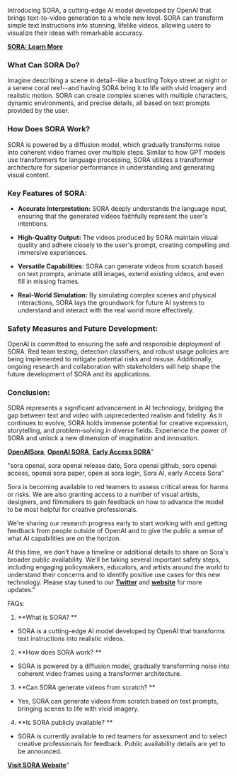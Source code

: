 Introducing SORA, a cutting-edge AI model developed by OpenAI that brings text-to-video generation to a whole new level. SORA can transform simple text instructions into stunning, lifelike videos, allowing users to visualize their ideas with remarkable accuracy.


[**SORA: Learn More**](https://sora.com.pk/)


### What Can SORA Do?

Imagine describing a scene in detail--like a bustling Tokyo street at night or a serene coral reef--and having SORA bring it to life with vivid imagery and realistic motion. SORA can create complex scenes with multiple characters, dynamic environments, and precise details, all based on text prompts provided by the user.


### How Does SORA Work?

SORA is powered by a diffusion model, which gradually transforms noise into coherent video frames over multiple steps. Similar to how GPT models use transformers for language processing, SORA utilizes a transformer architecture for superior performance in understanding and generating visual content.


### Key Features of SORA:

- **Accurate Interpretation:** SORA deeply understands the language input, ensuring that the generated videos faithfully represent the user's intentions.

- **High-Quality Output:** The videos produced by SORA maintain visual quality and adhere closely to the user's prompt, creating compelling and immersive experiences.

- **Versatile Capabilities:** SORA can generate videos from scratch based on text prompts, animate still images, extend existing videos, and even fill in missing frames.

- **Real-World Simulation:** By simulating complex scenes and physical interactions, SORA lays the groundwork for future AI systems to understand and interact with the real world more effectively.


### Safety Measures and Future Development:

OpenAI is committed to ensuring the safe and responsible deployment of SORA. Red team testing, detection classifiers, and robust usage policies are being implemented to mitigate potential risks and misuse. Additionally, ongoing research and collaboration with stakeholders will help shape the future development of SORA and its applications.


### Conclusion:

SORA represents a significant advancement in AI technology, bridging the gap between text and video with unprecedented realism and fidelity. As it continues to evolve, SORA holds immense potential for creative expression, storytelling, and problem-solving in diverse fields. Experience the power of SORA and unlock a new dimension of imagination and innovation.


[**OpenAISora**](https://sora.com.pk), [**OpenAI SORA**](https://openai.com/sora/), [**Early Access SORA**](https://sora.com.pk)"


"sora openai, sora openai release date, Sora openai github, sora openai access, openai sora paper, open ai sora login, Sora AI, early Access Sora"


Sora is becoming available to red teamers to assess critical areas for harms or risks. We are also granting access to a number of visual artists, designers, and filmmakers to gain feedback on how to advance the model to be most helpful for creative professionals.


We're sharing our research progress early to start working with and getting feedback from people outside of OpenAI and to give the public a sense of what AI capabilities are on the horizon.


At this time, we don't have a timeline or additional details to share on Sora's broader public availability. We'll be taking several important safety steps, including engaging policymakers, educators, and artists around the world to understand their concerns and to identify positive use cases for this new technology. Please stay tuned to our [**Twitter**](https://twitter.com/OpenAI) and [**website**](https://openai.com) for more updates."


FAQs:

1. **What is SORA? **

- SORA is a cutting-edge AI model developed by OpenAI that transforms text instructions into realistic videos.


2. **How does SORA work? **

- SORA is powered by a diffusion model, gradually transforming noise into coherent video frames using a transformer architecture.


3. **Can SORA generate videos from scratch? **

- Yes, SORA can generate videos from scratch based on text prompts, bringing scenes to life with vivid imagery.


4. **Is SORA publicly available? **

- SORA is currently available to red teamers for assessment and to select creative professionals for feedback. Public availability details are yet to be announced.


[**Visit SORA Website**](https://sora.com.pk)"

